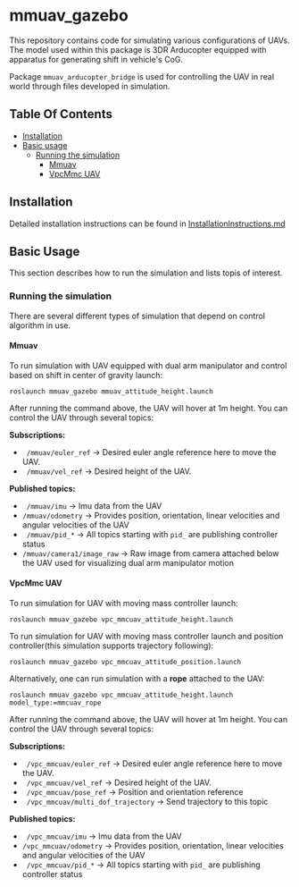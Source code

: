 # mmuav_gazebo
This repository contains code for simulating various configurations of UAVs. The model used within this package is 3DR Arducopter equipped with apparatus for generating shift in vehicle's CoG. 

Package ```mmuav_arducopter_bridge``` is used for controlling the UAV in real world through files developed in simulation.

## Table Of Contents

- [Installation](#Installation)
- [Basic usage](#BasicUsage)
  * [Running the simulation](#Running)
    * [Mmuav](#Mmuav)
    * [VpcMmc UAV](#VPCMMCUAV)

## <a name="Installation"></a> Installation
Detailed installation instructions can be found in [InstallationInstructions.md](https://github.com/larics/mmuav_gazebo/blob/master/InstallationInstructions.md)

## <a name="BasicUsage"></a> Basic Usage
This section describes how to run the simulation and lists topis of interest.

### <a name="Running"></a> Running the simulation
There are several different types of simulation that depend on control algorithm in use.

#### <a name="Mmuav"></a> Mmuav
To run simulation with UAV equipped with dual arm manipulator and control based on shift in center of gravity launch:

```roslaunch mmuav_gazebo mmuav_attitude_height.launch``` 

After running the command above, the UAV will hover at 1m height. You can control the UAV through several topics:

**Subscriptions:**

- ``` /mmuav/euler_ref``` -> Desired euler angle reference here to move the UAV.
- ``` /mmuav/vel_ref``` -> Desired height of the UAV.

**Published topics:**

- ``` /mmuav/imu``` -> Imu data from the UAV
- ``` /mmuav/odometry ``` -> Provides position, orientation, linear velocities and angular velocities of the UAV
- ``` /mmuav/pid_*``` -> All topics starting with ```pid_``` are publishing controller status
- ``` /mmuav/camera1/image_raw ``` -> Raw image from camera attached below the UAV used for visualizing dual arm manipulator motion

#### <a name="VPCMMCUAV"></a> VpcMmc UAV

To run simulation for UAV with moving mass controller launch:

```roslaunch mmuav_gazebo vpc_mmcuav_attitude_height.launch ```

To run simulation for UAV with moving mass controller launch and position controller(this simulation supports trajectory following):

```roslaunch mmuav_gazebo vpc_mmcuav_attitude_position.launch ```

Alternatively, one can run simulation with a **rope** attached to the UAV:

```roslaunch mmuav_gazebo vpc_mmcuav_attitude_height.launch model_type:=mmcuav_rope```

After running the command above, the UAV will hover at 1m height. You can control the UAV through several topics:

**Subscriptions:**

- ``` /vpc_mmcuav/euler_ref``` -> Desired euler angle reference here to move the UAV.
- ``` /vpc_mmcuav/vel_ref``` -> Desired height of the UAV.
- ``` /vpc_mmcuav/pose_ref``` -> Position and orientation reference
- ``` /vpc_mmcuav/multi_dof_trajectory``` -> Send trajectory to this topic

**Published topics:**

- ``` /vpc_mmcuav/imu``` -> Imu data from the UAV
- ``` /vpc_mmcuav/odometry ``` -> Provides position, orientation, linear velocities and angular velocities of the UAV
- ``` /vpc_mmcuav/pid_*``` -> All topics starting with ```pid_``` are publishing controller status
